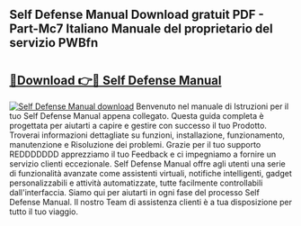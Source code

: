 ## Self Defense Manual Download gratuit PDF - Part-Mc7 Italiano Manuale del proprietario del servizio PWBfn

# <h2><a href="http://dfgfjk.blite.top/?on=Self+Defense+Manual">🔗Download 👉🔴 Self Defense Manual</a></h2>

[![Self Defense Manual download](https://i.imgur.com/lujVjoI.png)](http://dfgfjk.blite.top/?on=Self+Defense+Manual)
Benvenuto nel manuale di Istruzioni per il tuo Self Defense Manual appena collegato. Questa guida completa è progettata per aiutarti a capire e gestire con successo il tuo Prodotto. Troverai informazioni dettagliate su funzioni, installazione, funzionamento, manutenzione e Risoluzione dei problemi. Grazie per il tuo supporto REDDDDDDD apprezziamo il tuo Feedback e ci impegniamo a fornire un servizio clienti eccezionale. Self Defense Manual offre agli utenti una serie di funzionalità avanzate come assistenti virtuali, notifiche intelligenti, gadget personalizzabili e attività automatizzate, tutte facilmente controllabili dall'interfaccia. Siamo qui per aiutarti in ogni fase del processo Self Defense Manual. Il nostro Team di assistenza clienti è a tua disposizione per tutto il tuo viaggio.
